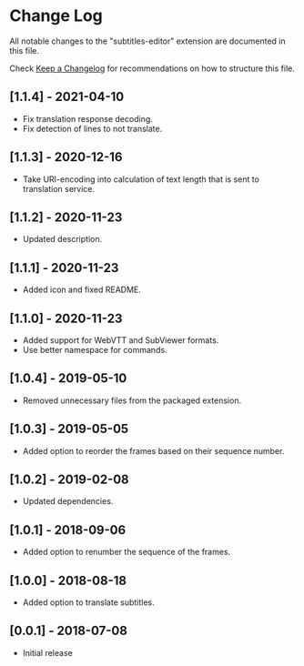 # Change Log

All notable changes to the "subtitles-editor" extension are documented in this file.

Check [Keep a Changelog](http://keepachangelog.com/) for recommendations on how to structure this file.

## [1.1.4] - 2021-04-10

- Fix translation response decoding.
- Fix detection of lines to not translate.

## [1.1.3] - 2020-12-16

- Take URI-encoding into calculation of text length that is sent to translation service.

## [1.1.2] - 2020-11-23

- Updated description.

## [1.1.1] - 2020-11-23

- Added icon and fixed README.

## [1.1.0] - 2020-11-23

- Added support for WebVTT and SubViewer formats.
- Use better namespace for commands.

## [1.0.4] - 2019-05-10

- Removed unnecessary files from the packaged extension.

## [1.0.3] - 2019-05-05

- Added option to reorder the frames based on their sequence number.

## [1.0.2] - 2019-02-08

- Updated dependencies.

## [1.0.1] - 2018-09-06

- Added option to renumber the sequence of the frames.

## [1.0.0] - 2018-08-18

- Added option to translate subtitles.

## [0.0.1] - 2018-07-08

- Initial release
